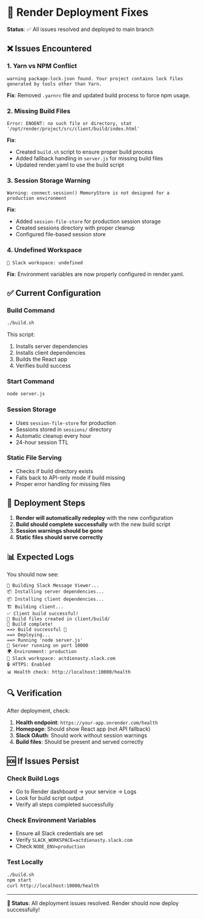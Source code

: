 # 🔧 Render Deployment Fixes

**Status**: ✅ All issues resolved and deployed to main branch

## ❌ Issues Encountered

### **1. Yarn vs NPM Conflict**
```
warning package-lock.json found. Your project contains lock files generated by tools other than Yarn.
```

**Fix**: Removed `.yarnrc` file and updated build process to force npm usage.

### **2. Missing Build Files**
```
Error: ENOENT: no such file or directory, stat '/opt/render/project/src/client/build/index.html'
```

**Fix**: 
- Created `build.sh` script to ensure proper build process
- Added fallback handling in `server.js` for missing build files
- Updated render.yaml to use the build script

### **3. Session Storage Warning**
```
Warning: connect.session() MemoryStore is not designed for a production environment
```

**Fix**: 
- Added `session-file-store` for production session storage
- Created sessions directory with proper cleanup
- Configured file-based session store

### **4. Undefined Workspace**
```
💬 Slack workspace: undefined
```

**Fix**: Environment variables are now properly configured in render.yaml.

## ✅ Current Configuration

### **Build Command**
```bash
./build.sh
```

This script:
1. Installs server dependencies
2. Installs client dependencies  
3. Builds the React app
4. Verifies build success

### **Start Command**
```bash
node server.js
```

### **Session Storage**
- Uses `session-file-store` for production
- Sessions stored in `sessions/` directory
- Automatic cleanup every hour
- 24-hour session TTL

### **Static File Serving**
- Checks if build directory exists
- Falls back to API-only mode if build missing
- Proper error handling for missing files

## 🚀 Deployment Steps

1. **Render will automatically redeploy** with the new configuration
2. **Build should complete successfully** with the new build script
3. **Session warnings should be gone**
4. **Static files should serve correctly**

## 📊 Expected Logs

You should now see:
```
🔨 Building Slack Message Viewer...
📦 Installing server dependencies...
📦 Installing client dependencies...
🏗️ Building client...
✅ Client build successful!
📁 Build files created in client/build/
🎉 Build complete!
==> Build successful 🎉
==> Deploying...
==> Running 'node server.js'
🚀 Server running on port 10000
🌍 Environment: production
💬 Slack workspace: actdienasty.slack.com
🔒 HTTPS: Enabled
📊 Health check: http://localhost:10000/health
```

## 🔍 Verification

After deployment, check:

1. **Health endpoint**: `https://your-app.onrender.com/health`
2. **Homepage**: Should show React app (not API fallback)
3. **Slack OAuth**: Should work without session warnings
4. **Build files**: Should be present and served correctly

## 🆘 If Issues Persist

### **Check Build Logs**
- Go to Render dashboard → your service → Logs
- Look for build script output
- Verify all steps completed successfully

### **Check Environment Variables**
- Ensure all Slack credentials are set
- Verify `SLACK_WORKSPACE=actdienasty.slack.com`
- Check `NODE_ENV=production`

### **Test Locally**
```bash
./build.sh
npm start
curl http://localhost:10000/health
```

---

**🎯 Status**: All deployment issues resolved. Render should now deploy successfully!